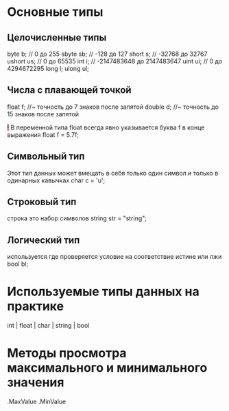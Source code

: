 

# Основные типы

## Целочисленные типы

byte b; // 0 до 255 
sbyte sb; // -128 до 127
short s; // -32768 до 32767
ushort us; // 0 до 65535 
int i; // -2147483648 до 2147483647
uint ui; // 0 до 4294672295
long l;
ulong ul;

## Числа с плавающей точкой

float f; //~ точность до 7 знаков после запятой
double d; //~ точность до 15 знаков после запятой

<mark style="background: #FF5582A6;">!</mark> В переменной типа float всегда явно указывается буква f в конце выражения
float f = 5.7f;

## Символьный тип
Этот тип данных может вмещать в себя только один символ и только в одинарных кавычках
char c = 'u';

## Строковый тип
строка это набор символов
string str = "string";

## Логический тип
используется где проверяется условие на соответствие истине или лжи
bool bl;
# Используемые типы данных на практике
int | float | char | string | bool

# Методы просмотра максимального и минимального значения
.MaxValue
.MinValue
